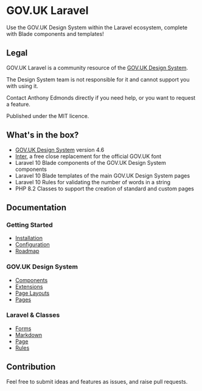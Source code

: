 # GOV.UK Laravel
Use the GOV.UK Design System within the Laravel ecosystem, complete with Blade components and templates!

## Legal
GOV.UK Laravel is a community resource of the [GOV.UK Design System](https://design-system.service.gov.uk).

The Design System team is not responsible for it and cannot support you with using it.

Contact Anthony Edmonds directly if you need help, or you want to request a feature.

Published under the MIT licence.

## What's in the box?

* [GOV.UK Design System](https://design-system.service.gov.uk) version 4.6
* [Inter](https://fonts.google.com/specimen/Inter), a free close replacement for the official GOV.UK font
* Laravel 10 Blade components of the GOV.UK Design System components
* Laravel 10 Blade templates of the main GOV.UK Design System pages
* Laravel 10 Rules for validating the number of words in a string
* PHP 8.2 Classes to support the creation of standard and custom pages

## Documentation

### Getting Started
* [Installation](docs/install.md)
* [Configuration](docs/configuration.md)
* [Roadmap](docs/roadmap.md)

### GOV.UK Design System
* [Components](docs/components.md)
* [Extensions](docs/extensions.md)
* [Page Layouts](docs/layout.md)
* [Pages](docs/pages.md)

### Laravel & Classes
* [Forms](docs/forms.md)
* [Markdown](docs/markdown.md)
* [Page](docs/classes/page.md)
* [Rules](docs/rules.md)

## Contribution

Feel free to submit ideas and features as issues, and raise pull requests.
